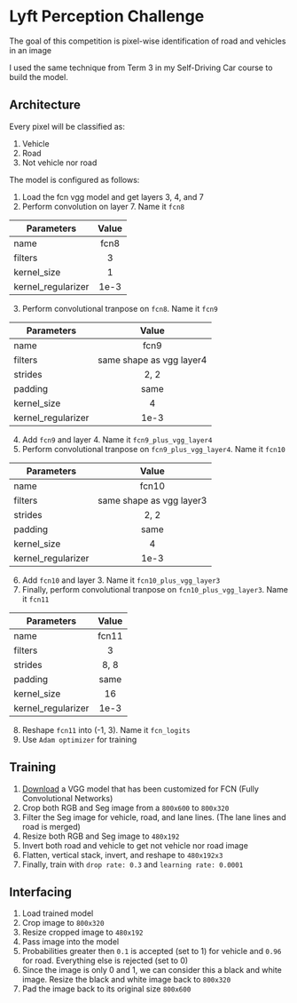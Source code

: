 # Lyft Perception Challenge

The goal of this competition is pixel-wise identification of road and vehicles in an image

I used the same technique from Term 3 in my Self-Driving Car course to build the model. 

## Architecture
Every pixel will be classified as:
1) Vehicle
2) Road
3) Not vehicle nor road

The model is configured as follows:
1) Load the fcn vgg model and get layers 3, 4, and 7
2) Perform convolution on layer 7. Name it `fcn8`

| Parameters         | Value    |
| ------------------ |:--------:|
| name               | fcn8     |
| filters            | 3        |
| kernel_size        | 1        |
| kernel_regularizer | 1e-3     |

3) Perform convolutional tranpose on `fcn8`. Name it `fcn9`

| Parameters         | Value    |
| ------------------ |:--------:|
| name               | fcn9     |
| filters            | same shape as vgg layer4 |
| strides | 2, 2 |
| padding | same |
| kernel_size        | 4        |
| kernel_regularizer | 1e-3     |

4) Add `fcn9` and layer 4. Name it `fcn9_plus_vgg_layer4`
5) Perform convolutional tranpose on `fcn9_plus_vgg_layer4`. Name it `fcn10`

| Parameters         | Value    |
| ------------------ |:--------:|
| name               | fcn10     |
| filters            | same shape as vgg layer3 |
| strides | 2, 2 |
| padding | same |
| kernel_size        | 4        |
| kernel_regularizer | 1e-3     |

6) Add `fcn10` and layer 3. Name it `fcn10_plus_vgg_layer3`
7) Finally, perform convolutional tranpose on `fcn10_plus_vgg_layer3`. Name it `fcn11`

| Parameters         | Value    |
| ------------------ |:--------:|
| name               | fcn11     |
| filters            | 3 |
| strides | 8, 8 |
| padding | same |
| kernel_size        | 16        |
| kernel_regularizer | 1e-3     |

8) Reshape `fcn11` into (-1, 3). Name it `fcn_logits`
9) Use `Adam optimizer` for training

## Training
1) [Download](https://s3-us-west-1.amazonaws.com/udacity-selfdrivingcar/vgg.zip) a VGG model that has been customized for FCN (Fully Convolutional Networks)
2) Crop both RGB and Seg image from a `800x600` to `800x320`
3) Filter the Seg image for vehicle, road, and lane lines. (The lane lines and road is merged)
4) Resize both RGB and Seg image to `480x192`
5) Invert both road and vehicle to get not vehicle nor road image
6) Flatten, vertical stack, invert, and reshape to `480x192x3`
7) Finally, train with `drop rate: 0.3` and `learning rate: 0.0001`

## Interfacing
1) Load trained model
2) Crop image to `800x320`
3) Resize cropped image to `480x192`
4) Pass image into the model
5) Probabilities greater then `0.1` is accepted (set to 1) for vehicle and `0.96` for road. Everything else is rejected (set to 0)
6) Since the image is only 0 and 1, we can consider this a black and white image. Resize the black and white image back to `800x320`
7) Pad the image back to its original size `800x600`